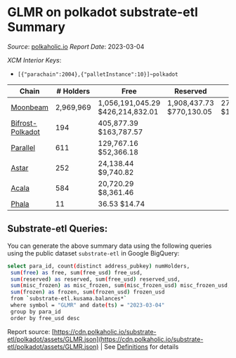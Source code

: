 # GLMR on polkadot substrate-etl Summary

_Source_: [polkaholic.io](https://polkaholic.io) *Report Date*: 2023-03-04


*XCM Interior Keys*:
* `[{"parachain":2004},{"palletInstance":10}]~polkadot`


| Chain | # Holders | Free | Reserved | Misc Frozen | Frozen | Price | AssetID |
| ----- | --------- | ---- | -------- | ----------- | ------ | ----- | ------- |
| [Moonbeam](/polkadot/2004-moonbeam) | 2,969,969 | 1,056,191,045.29 $426,214,832.01 | 1,908,437.73 $770,130.05 | 277,941,150.76  $112,160,239.77 | 275,750,047.56 $111,276,043.02 | $0.40 | `{"Token":"GLMR"}` |
| [Bifrost-Polkadot](/polkadot/2030-bifrost-dot) | 194 | 405,877.39 $163,787.57 |   |    |   | $0.40 | `{"Token2":"1"}` |
| [Parallel](/polkadot/2012-parallel) | 611 | 129,767.16 $52,366.18 |   |    |   | $0.40 | `{"Token":"114"}` |
| [Astar](/polkadot/2006-astar) | 252 | 24,138.44 $9,740.82 |   |    |   | $0.40 | `{"Token":"18446744073709551619"}` |
| [Acala](/polkadot/2000-acala) | 584 | 20,720.29 $8,361.46 |   |    |   | $0.40 | `{"ForeignAsset":"0"}` |
| [Phala](/polkadot/2035-phala) | 11 | 36.53 $14.74 |   |    |   | $0.40 | `{"Token":"1"}` |

## Substrate-etl Queries:
You can generate the above summary data using the following queries using the public dataset `substrate-etl` in Google BigQuery:
```bash
select para_id, count(distinct address_pubkey) numHolders, 
 sum(free) as free, sum(free_usd) free_usd,
 sum(reserved) as reserved, sum(free_usd) reserved_usd,
 sum(misc_frozen) as misc_frozen, sum(misc_frozen_usd) misc_frozen_usd,
 sum(frozen) as frozen, sum(frozen_usd) frozen_usd
 from `substrate-etl.kusama.balances*` 
 where symbol = "GLMR" and date(ts) = "2023-03-04"
 group by para_id
 order by free_usd desc
```


Report source: [https://cdn.polkaholic.io/substrate-etl/polkadot/assets/GLMR.json](https://cdn.polkaholic.io/substrate-etl/polkadot/assets/GLMR.json) | See [Definitions](/DEFINITIONS.md) for details
